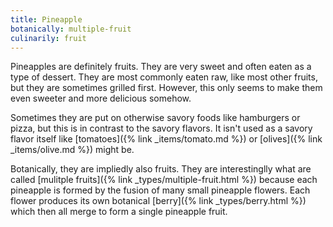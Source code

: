 ```yaml
---
title: Pineapple
botanically: multiple-fruit
culinarily: fruit
---
```

Pineapples are definitely fruits. They are very sweet and often eaten as a type of dessert. They are most commonly eaten raw, like most other fruits, but they are sometimes grilled first. However, this only seems to make them even sweeter and more delicious somehow.

Sometimes they are put on otherwise savory foods like hamburgers or pizza, but this is in contrast to the savory flavors. It isn't used as a savory flavor itself like [tomatoes]({% link _items/tomato.md %}) or [olives]({% link _items/olive.md %}) might be.

Botanically, they are impliedly also fruits. They are interestinglly what are called [mulitple fruits]({% link _types/multiple-fruit.html %}) because each pineapple is formed by the fusion of many small pineapple flowers. Each flower produces its own botanical [berry]({% link _types/berry.html %}) which then all merge to form a single pineapple fruit.